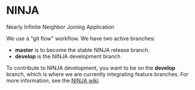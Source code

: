 # NINJA
Nearly Infinite Neighbor Joining Application



We use a "git flow" workflow. We have two active branches:
 * **master** is to become the stable NINJA release branch. 
 * **develop** is the NINJA development branch

To contribute to NINJA development, you want to be on the
**develop** branch, which is where we are currently integrating
feature branches. For more information, see the
[NINJA wiki](https://github.com/TravisWheelerLab/NINJA/wiki).

